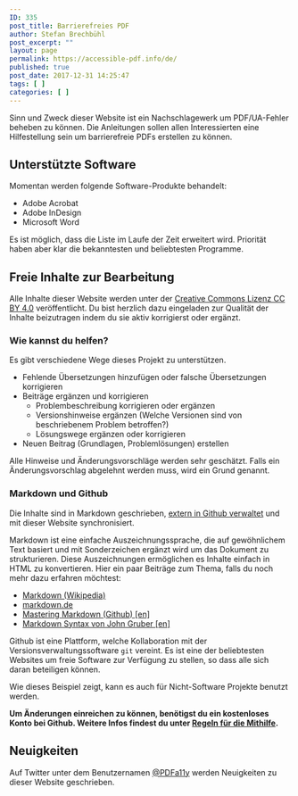 ```yaml
---
ID: 335
post_title: Barrierefreies PDF
author: Stefan Brechbühl
post_excerpt: ""
layout: page
permalink: https://accessible-pdf.info/de/
published: true
post_date: 2017-12-31 14:25:47
tags: [ ]
categories: [ ]
---
```

Sinn und Zweck dieser Website ist ein Nachschlagewerk um PDF/UA-Fehler beheben zu können. Die Anleitungen sollen allen Interessierten eine Hilfestellung sein um barrierefreie PDFs erstellen zu können.

## Unterstützte Software

Momentan werden folgende Software-Produkte behandelt:

- Adobe Acrobat
- Adobe InDesign
- Microsoft Word

Es ist möglich, dass die Liste im Laufe der Zeit erweitert wird. Priorität haben aber klar die bekanntesten und beliebtesten Programme.

## Freie Inhalte zur Bearbeitung

Alle Inhalte dieser Website werden unter der [Creative Commons Lizenz CC BY 4.0](https://creativecommons.org/licenses/by/4.0/) veröffentlicht. Du bist herzlich dazu eingeladen zur Qualität der Inhalte beizutragen indem du sie aktiv korrigierst oder ergänzt.

### Wie kannst du helfen?

Es gibt verschiedene Wege dieses Projekt zu unterstützen.

- Fehlende Übersetzungen hinzufügen oder falsche Übersetzungen korrigieren
- Beiträge ergänzen und korrigieren
	- Problembeschreibung korrigieren oder ergänzen
	- Versionshinweise ergänzen (Welche Versionen sind von beschriebenem Problem betroffen?)
	- Lösungswege ergänzen oder korrigieren</li>
- Neuen Beitrag (Grundlagen, Problemlösungen) erstellen</li>

Alle Hinweise und Änderungsvorschläge werden sehr geschätzt. Falls ein Änderungsvorschlag abgelehnt werden muss, wird ein Grund genannt.

### Markdown und Github

Die Inhalte sind in Markdown geschrieben, [extern in Github verwaltet](https://github.com/pixelstrolch/accessible-pdf) und mit dieser Website synchronisiert.

Markdown ist eine einfache Auszeichnungssprache, die auf gewöhnlichem Text basiert und mit Sonderzeichen ergänzt wird um das Dokument zu strukturieren. Diese Auszeichnungen ermöglichen es Inhalte einfach in HTML zu konvertieren. Hier ein paar Beiträge zum Thema, falls du noch mehr dazu erfahren möchtest:

- [Markdown (Wikipedia)](https://de.wikipedia.org/wiki/Markdown)
- [markdown.de](http://markdown.de/)
- [Mastering Markdown (Github) [en]](https://guides.github.com/features/mastering-markdown/)
- [Markdown Syntax von John Gruber [en]](https://daringfireball.net/projects/markdown/syntax)

Github ist eine Plattform, welche Kollaboration mit der Versionsverwaltungssoftware `git` vereint. Es ist eine der beliebtesten Websites um freie Software zur Verfügung zu stellen, so dass alle sich daran beteiligen können.

Wie dieses Beispiel zeigt, kann es auch für Nicht-Software Projekte benutzt werden.

**Um Änderungen einreichen zu können, benötigst du ein kostenloses Konto bei Github. Weitere Infos findest du unter [Regeln für die Mithilfe](https://github.com/pixelstrolch/accessible-pdf/blob/master/CONTRIBUTING.md#de).**

## Neuigkeiten

Auf Twitter unter dem Benutzernamen [@PDFa11y](https://twitter.com/PDFa11y) werden Neuigkeiten zu dieser Website geschrieben.